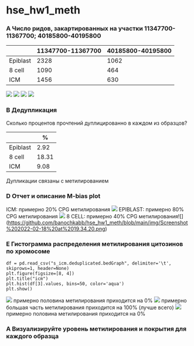 # hse_hw1_meth

### A Число ридов, закартированных на участки 11347700-11367700; 40185800-40195800  
|                    | 11347700-11367700 | 40185800-40195800 |
|--------------------|-------------------|-------------------|
| Epiblast           | 2328              | 1062              |
| 8 cell             | 1090              | 464               |
| ICM                | 1456              | 630               |

![](https://github.com/banochkabb/hse_hw1_meth/blob/main/img/Screenshot%202022-02-18%20at%2020.34.06.png)
![](https://github.com/banochkabb/hse_hw1_meth/blob/main/img/Screenshot%202022-02-18%20at%2020.33.57.png)
![](https://github.com/banochkabb/hse_hw1_meth/blob/main/img/Screenshot%202022-02-18%20at%2020.33.46.png)
![](https://github.com/banochkabb/hse_hw1_meth/blob/main/img/Screenshot%202022-02-18%20at%2020.33.38.png)

### B Дедупликация 
Сколько процентов прочтений дуплицированно в каждом из образцов? 

|                   |           %           |
|-------------------|-----------------------|
| Epiblast          | 2.92                  |
| 8 cell            | 18.31                 |
| ICM               | 9.08                  |
  
Дупликации связаны с метилированием 

### D Отчет и описание M-bias plot  
ICM: примерно 20% СPG метилирования
![](https://github.com/banochkabb/hse_hw1_meth/blob/main/img/Screenshot%202022-02-18%20at%2019.33.55.png)
EPIBLAST: примерно 80% СPG метилирования
![](https://github.com/banochkabb/hse_hw1_meth/blob/main/img/Screenshot%202022-02-18%20at%2019.34.09.png)
8 CELL: примерно 40% СPG метилирования![]
(https://github.com/banochkabb/hse_hw1_meth/blob/main/img/Screenshot%202022-02-18%20at%2019.34.20.png)
  
### E Гистограмма распределения метилирования цитозинов по хромосоме
```
df = pd.read_csv("s_icm.deduplicated.bedGraph", delimiter='\t', skiprows=1, header=None)
plt.figure(figsize=[8, 4])
plt.title("icm")
plt.hist(df[3].values, bins=50, color='aqua')
plt.show()
```
![](https://github.com/banochkabb/hse_hw1_meth/blob/main/img/Screenshot%202022-02-18%20at%2019.52.04.png)
примерно половина метилирования приходится на 0%
![](https://github.com/banochkabb/hse_hw1_meth/blob/main/img/Screenshot%202022-02-18%20at%2019.52.09.png)
примерно большая часть метилирования приходится на 100% (лучше всего)
![](https://github.com/banochkabb/hse_hw1_meth/blob/main/img/Screenshot%202022-02-18%20at%2019.52.13.png)
 примерно половина метилирования приходится на 0%
### А Визуализируйте уровень метилирования и покрытия для каждого образца 
